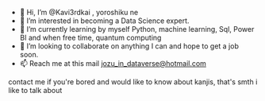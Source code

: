 - 👋 Hi, I’m @Kavi3rdkai , yoroshiku ne
- 👀 I’m interested in becoming a Data Science expert. 
- 🌱 I’m currently learning by myself Python, machine learning, Sql, Power BI and when free time, quantum computing
- 💞️ I’m looking to collaborate on anything I can and hope to get a job soon.
- 📫 Reach me at this mail jozu_in_dataverse@hotmail.com

contact me if you're bored and would like to know about kanjis, that's smth i like to talk about

<!---
Kavi3rdkai/Kavi3rdkai is a ✨ special ✨ repository because its `README.md` (this file) appears on your GitHub profile.
You can click the Preview link to take a look at your changes.
--->
